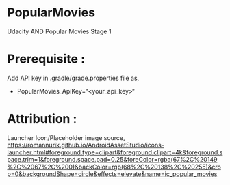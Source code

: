 # PopularMovies
Udacity AND Popular Movies Stage 1

# Prerequisite : 
Add API key in .gradle/grade.properties file as,
- PopularMovies_ApiKey=“<your_api_key>“


# Attribution : 
Launcher Icon/Placeholder image source, 
https://romannurik.github.io/AndroidAssetStudio/icons-launcher.html#foreground.type=clipart&foreground.clipart=4k&foreground.space.trim=1&foreground.space.pad=0.25&foreColor=rgba(67%2C%20149%2C%2067%2C%200)&backColor=rgb(68%2C%20138%2C%20255)&crop=0&backgroundShape=circle&effects=elevate&name=ic_popular_movies

